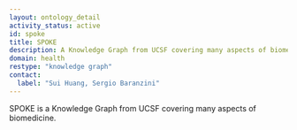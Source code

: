 ```yaml
---
layout: ontology_detail
activity_status: active
id: spoke
title: SPOKE
description: A Knowledge Graph from UCSF covering many aspects of biomedicine.
domain: health
restype: "knowledge graph"
contact:
  label: "Sui Huang, Sergio Baranzini"
---
```


SPOKE is a Knowledge Graph from UCSF covering many aspects of biomedicine.
